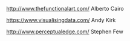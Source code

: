 http://www.thefunctionalart.com/
Alberto Cairo

https://www.visualisingdata.com/
Andy Kirk

http://www.perceptualedge.com/
Stephen Few